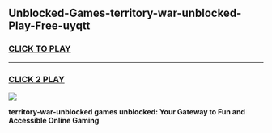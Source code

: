 
## Unblocked-Games-territory-war-unblocked-Play-Free-uyqtt
<h3>
<a href="https://premium76.site?title=territory-war-unblocked&ref=23A">CLICK TO PLAY</a></h3>
<hr>

<h3>
<a href="https://premium76.site?title=territory-war-unblocked&ref=23A">CLICK 2 PLAY</a>
  
</h3>

<a href="https://premium76.site?title=territory-war-unblocked&ref=23A"><img src="https://clearcache.store/games.png"></a>


**territory-war-unblocked games unblocked: Your Gateway to Fun and Accessible Online Gaming**
